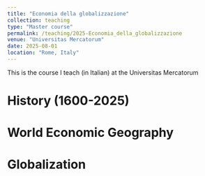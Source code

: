 ```yaml
---
title: "Economia della globalizzazione"
collection: teaching
type: "Master course"
permalink: /teaching/2025-Economia_della_globalizzazione
venue: "Universitas Mercatorum"
date: 2025-08-01
location: "Rome, Italy"
---
```


This is the course I teach (in Italian) at the Universitas Mercatorum

History (1600-2025)
======

World Economic Geography
======

Globalization
======
